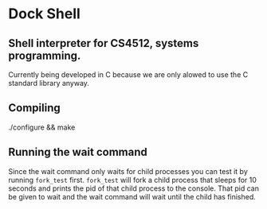 # Dock Shell
## Shell interpreter for CS4512, systems programming.

Currently being developed in C because we are only alowed to use the C standard library anyway.

## Compiling
./configure && make

## Running the wait command
Since the wait command only waits for child processes you can test it by running `fork_test` first. `fork_test` will fork a child process that sleeps for 10 seconds and prints the pid of that child process to the console. That pid can be given to wait and the wait command will wait until the child has finished.


